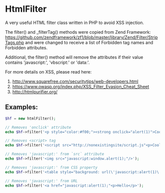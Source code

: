 HtmlFilter
===

A very useful HTML filter class written in PHP to avoid XSS injection.

The filter() and _filterTag() methods were copied from Zend Framework: 
https://github.com/zendframework/zf1/blob/master/library/Zend/Filter/StripTags.php
and were changed to receive a list of Forbidden tag names and Forbidden attributes.

Additional, the filter() method will remove the attributes if their value contains 'javascript:', 'vbscript:' or 'data:'.

For more details on XSS, please read here:
1. http://www.squarefree.com/securitytips/web-developers.html
2. https://www.owasp.org/index.php/XSS_Filter_Evasion_Cheat_Sheet
3. http://htmlpurifier.org/

Examples:
---

```php
$hf = new htmlFilter();

// Removes 'onclick' attribute
echo $hf->filter('<p style="color:#f00;"><strong onclick="alert(1)">Coool</strong></p>');

// Removes <script> tag
echo $hf->filter('<script src="http://nonexistingsite/script.js"<p>Cool2</p>');

// Removes 'javascript:' from `src` attribute
echo $hf->filter('<img src="javascript:window.alert(1);"/>');

// Removes 'javascript:' from CSS property
echo $hf->filter('<table style="background: url(\'javascript:alert(1)\');"></table>');

// Removes 'javascript:' from URL
echo $hf->filter('<a href="javascript:alert(1);"<p>Hello</p>');
```
